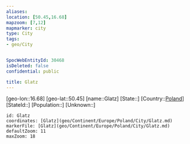 ```yaml
---
aliases: 
location: [50.45,16.68]
mapzoom: [7,12] 
mapmarker: city 
type: City
tags:
- geo/City


SpocWebEntityId: 30468
isDeleted: false
confidential: public

title: Glatz
---
```

[geo-lon::16.68]
[geo-lat::50.45]
[name::Glatz]
[State::]
[Country::[Poland](geo/Continent/Europe/Poland.md)]
[StateId::]
[Population::]
[Unknown::]


```leaflet
id: Glatz
coordinates: [Glatz](geo/Continent/Europe/Poland/City/Glatz.md)
markerFile: [Glatz](geo/Continent/Europe/Poland/City/Glatz.md)
defaultZoom: 11 
maxZoom: 18
```


